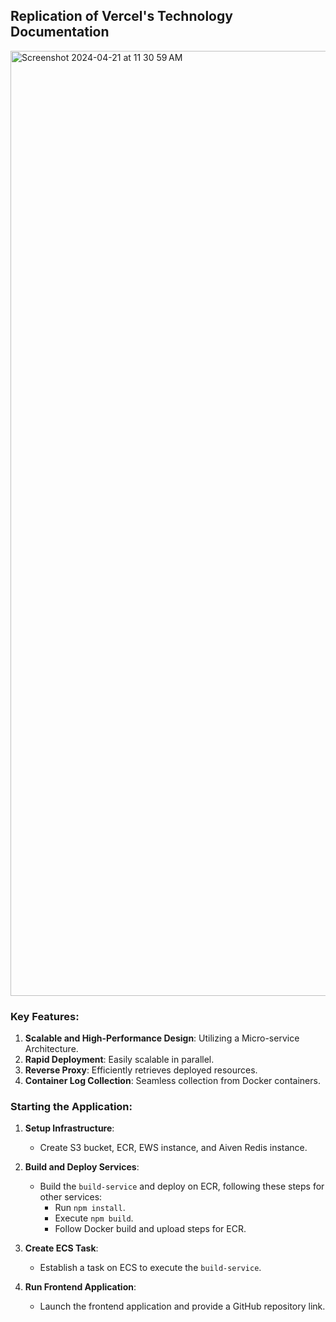 ## Replication of Vercel's Technology Documentation

<img width="1512" alt="Screenshot 2024-04-21 at 11 30 59 AM" src="https://github.com/sidjha57/my-vercel/assets/62923020/55cccb4c-4d25-4754-b5a8-4241e7f6483e">

### Key Features:

1. **Scalable and High-Performance Design**: Utilizing a Micro-service Architecture.
2. **Rapid Deployment**: Easily scalable in parallel.
3. **Reverse Proxy**: Efficiently retrieves deployed resources.
4. **Container Log Collection**: Seamless collection from Docker containers.

### Starting the Application:

1. **Setup Infrastructure**:
   - Create S3 bucket, ECR, EWS instance, and Aiven Redis instance.

2. **Build and Deploy Services**:
   - Build the `build-service` and deploy on ECR, following these steps for other services:
     - Run `npm install`.
     - Execute `npm build`.
     - Follow Docker build and upload steps for ECR.

3. **Create ECS Task**:
   - Establish a task on ECS to execute the `build-service`.

4. **Run Frontend Application**:
   - Launch the frontend application and provide a GitHub repository link.

